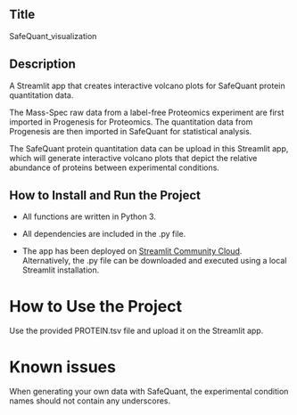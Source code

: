 ## Title

SafeQuant_visualization

## Description

A Streamlit app that creates interactive volcano plots for SafeQuant protein quantitation data.

The Mass-Spec raw data from a label-free Proteomics experiment are first imported in Progenesis for Proteomics. The quantitation data from Progenesis are then imported in SafeQuant for statistical analysis.

The SafeQuant protein quantitation data can be upload in this Streamlit app, which will generate interactive volcano plots that depict the relative abundance of proteins between experimental conditions.


## How to Install and Run the Project

- All functions are written in Python 3.

- All dependencies are included in the .py file.

- The app has been deployed on [Streamlit Community Cloud](https://safequantvisualization.streamlit.app/). Alternatively, the .py file can be downloaded and executed using a local Streamlit installation.
  

# How to Use the Project

Use the provided PROTEIN.tsv file and upload it on the Streamlit app.

# Known issues

When generating your own data with SafeQuant, the experimental condition names should not contain any underscores.
